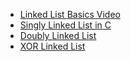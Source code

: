 - [Linked List Basics Video](Linked_List_Basic_code_Video.md)
- [Singly Linked List in C](Singly%20Linked%20List%20(Normal%20Linked%20List))
- [Doubly Linked List](Doubly%20Linked%20List)
- [XOR Linked List](XOR%20Linked%20List)
